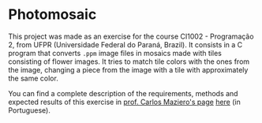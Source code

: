 # Photomosaic

This project was made as an exercise for the course CI1002 - Programação 2, from UFPR (Universidade Federal do Paraná, Brazil). It consists in a C program that converts `.ppm` image files in mosaics made with tiles consisting of flower images. It tries to match tile colors with the ones from the image, changing a piece from the image with a tile with approximately the same color.

You can find a complete description of the requirements, methods and expected results of this exercise in [prof. Carlos Maziero's page](http://wiki.inf.ufpr.br/maziero/doku.php) [here](http://wiki.inf.ufpr.br/maziero/doku.php?id=prog2:fotomosaico) (in Portuguese).
